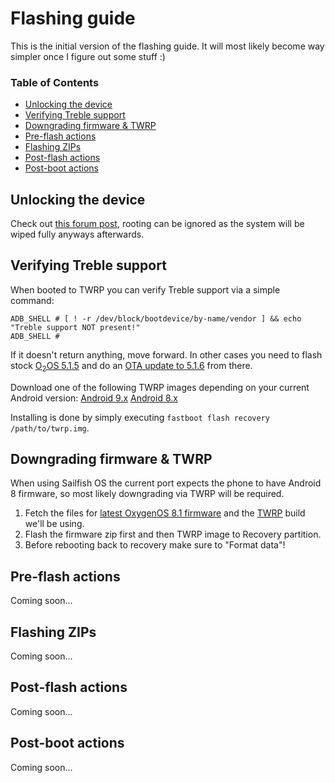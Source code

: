 # Flashing guide
This is the initial version of the flashing guide. It will most likely become way simpler once I figure out some stuff :)

### Table of Contents
* [Unlocking the device](#unlocking-the-device)
* [Verifying Treble support](#verifying-treble-support)
* [Downgrading firmware & TWRP](#downgrading-firmware-twrp)
* [Pre-flash actions](#pre-flash-actions)
* [Flashing ZIPs](#flashing-zips)
* [Post-flash actions](#post-flash-actions)
* [Post-boot actions](#post-boot-actions)

## Unlocking the device
Check out [this forum post](https://forums.oneplus.com/threads/guide-oneplus-5-how-to-unlock-bootloader-flash-twrp-root-nandroid-efs-backup-and-more.548216/), rooting can be ignored as the system will be wiped fully anyways afterwards.

## Verifying Treble support
When booted to TWRP you can verify Treble support via a simple command:
```
ADB_SHELL # [ ! -r /dev/block/bootdevice/by-name/vendor ] && echo "Treble support NOT present!"
ADB_SHELL #
```
If it doesn't return anything, move forward. In other cases you need to flash stock [O<sub>2</sub>OS 5.1.5](https://otafsg.h2os.com/patch/amazone2/GLO/OnePlus5Oxygen/OnePlus5Oxygen_23.J.38_GLO_038_1808082017/OnePlus5Oxygen_23_OTA_038_all_1808082017_ebb1d69f37.zip) and do an [OTA update to 5.1.6](http://otafsg1.h2os.com/patch/amazone2/GLO/OnePlus5Oxygen/OnePlus5Oxygen_23.J.39_GLO_039_1810091237/OnePlus5Oxygen_23_OTA_039_all_1810091237_160b.zip) from there.

Download one of the following TWRP images depending on your current Android version:
[Android 9.x](https://dl.twrp.me/cheeseburger/twrp-3.3.1-0-cheeseburger.img)
[Android 8.x](https://sourceforge.net/projects/cheeseburgerdumplings/files/15.1/cheeseburger/recovery/twrp-3.2.1-0-20180414-codeworkx-cheeseburger.img/download)

Installing is done by simply executing `fastboot flash recovery /path/to/twrp.img`.

## Downgrading firmware & TWRP<a name="downgrading-firmware-twrp"></a>
When using Sailfish OS the current port expects the phone to have Android 8 firmware, so most likely downgrading via TWRP will be required.

1. Fetch the files for [latest OxygenOS 8.1 firmware](https://sourceforge.net/projects/cheeseburgerdumplings/files/15.1/cheeseburger/firmware/firmware_5.1.7_oneplus5.zip/download) and the [TWRP](https://sourceforge.net/projects/cheeseburgerdumplings/files/15.1/cheeseburger/recovery/twrp-3.2.1-0-20180414-codeworkx-cheeseburger.img/download) build we'll be using.
2. Flash the firmware zip first and then TWRP image to Recovery partition.
3. Before rebooting back to recovery make sure to "Format data"!

## Pre-flash actions
Coming soon...

## Flashing ZIPs
Coming soon...

## Post-flash actions
Coming soon...

## Post-boot actions
Coming soon...
